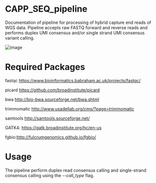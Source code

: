 # CAPP_SEQ_pipeline

Documentation of pipeline for processing of hybrid capture end reads of WGS data. Pipeline accepts raw FASTQ forward and reverse reads and performs duplex UMI consensus and/or single strand UMI consensus variant calling.

![image](https://user-images.githubusercontent.com/92883998/157540760-79000d43-a81b-4e36-8d7f-ac1d4b62aeb3.png)

# Required Packages

fastqc https://www.bioinformatics.babraham.ac.uk/projects/fastqc/

picard https://github.com/broadinstitute/picard

bwa http://bio-bwa.sourceforge.net/bwa.shtml

trimmomatic http://www.usadellab.org/cms/?page=trimmomatic

samtools http://samtools.sourceforge.net/

GATK4: https://gatk.broadinstitute.org/hc/en-us

fgbio:http://fulcrumgenomics.github.io/fgbio/


# Usage

The pipeline perform duplex read consensus calling and single-strand consensus calling using the *--call_type* flag.
